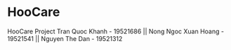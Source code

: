 # HooCare
HooCare Project 
Tran Quoc Khanh - 19521686 
||
Nong Ngoc Xuan Hoang - 19521541
|| 
Nguyen The Dan - 19521312
